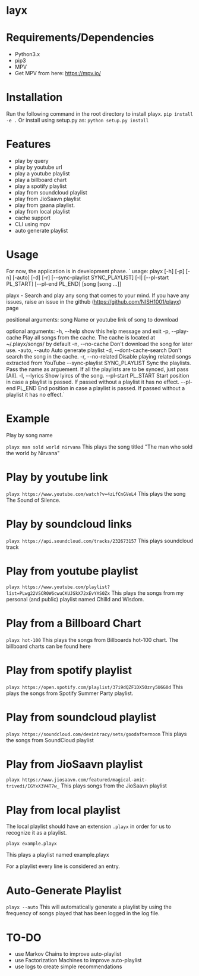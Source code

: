 # layx

# Requirements/Dependencies
* Python3.x
* pip3
* MPV
* Get MPV from here: https://mpv.io/

# Installation
Run the following command in the root directory to install playx.
`pip install -e .`
Or install using setup.py as:
`python setup.py install`

# Features
* play by query
* play by youtube url
* play a youtube playlist
* play a billboard chart
* play a spotify playlist
* play from soundcloud playlist
* play from JioSaavn playlist
* play from gaana playlist.
* play from local playlist
* cache support
* CLI using mpv
* auto generate playlist

# Usage
For now, the application is in development phase.
`
usage: playx [-h] [-p] [-n] [-auto] [-d] [-r] [--sync-playlist SYNC_PLAYLIST]
             [-l] [--pl-start PL_START] [--pl-end PL_END]
             [song [song ...]]

playx - Search and play any song that comes to your mind. If you have any
issues, raise an issue in the github (https://github.com/NISH1001/playx) page

positional arguments:
  song                  Name or youtube link of song to download

optional arguments:
  -h, --help            show this help message and exit
  -p, --play-cache      Play all songs from the cache. The cache is located at
                        ~/.playx/songs/ by default
  -n, --no-cache        Don't download the song for later use.
  -auto, --auto         Auto generate playlist
  -d, --dont-cache-search
                        Don't search the song in the cache.
  -r, --no-related      Disable playing related songs extracted from YouTube
  --sync-playlist SYNC_PLAYLIST
                        Sync the playlists. Pass the name as arguement. If all
                        the playlists are to be synced, just pass [All].
  -l, --lyrics          Show lyircs of the song.
  --pl-start PL_START   Start position in case a playlist is passed. If passed
                        without a playlist it has no effect.
  --pl-end PL_END       End position in case a playlist is passed. If passed
                        without a playlist it has no effect.`
             
  
 # Example
Play by song name

`playx man sold world nirvana`
This plays the song titled "The man who sold the world by Nirvana"

# Play by youtube link

`playx https://www.youtube.com/watch?v=4zLfCnGVeL4`
This plays the song The Sound of Silence.

# Play by soundcloud links

`playx https://api.soundcloud.com/tracks/232673157`
This plays soundcloud track

# Play from youtube playlist

`playx https://www.youtube.com/playlist?list=PLwg22VSCR0W6cwuCKUJSkX72xEvYXS0Zx`
This plays the songs from my personal (and public) playlist named Chilld and Wisdom.

# Play from a Billboard Chart

`playx hot-100`
This plays the songs from Billboards hot-100 chart. The billboard charts can be found here

# Play from spotify playlist

`playx https://open.spotify.com/playlist/37i9dQZF1DX5Ozry5U6G0d`
This plays the songs from Spotify Summer Party playlist.

# Play from soundcloud playlist

`playx https://soundcloud.com/devintracy/sets/goodafternoon`
This plays the songs from SoundCloud playlist

# Play from JioSaavn playlist

`playx https://www.jiosaavn.com/featured/magical-amit-trivedi/IGYxX3V4T7w_`
This plays songs from the JioSaavn playlist

# Play from local playlist

The local playlist should have an extension `.playx` in order for us to recognize it as a playlist.

`playx example.playx`


This plays a playlist named example.playx

For a playlist every line is considered an entry.

# Auto-Generate Playlist
`playx --auto`
This will automatically generate a playlist by using the frequency of songs played that has been logged in the log file.


# TO-DO
* use Markov Chains to improve auto-playlist
* use Factorization Machines to improve auto-playlist
* use logs to create simple recommendations
